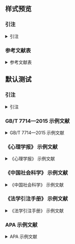 <!-- 此文件由脚本自动生成，请勿手动修改！ -->
<!-- markdownlint-disable -->
<!-- prettier-ignore -->

<!-- PLACEHOLDER FOR WEBSITE -->

## 样式预览

### 引注

<details>
<summary>引注</summary>

（Fourney, c1971; Myburg et al, 2014; Fan and Sommers, 2013; 库恩, 2012; 中国互联网络信息中心, 2012; 贾东琴,  和 柯平, 2011; 武丽丽 等, 2008; Bawden, 2008）

</details>

### 参考文献表

<details>
<summary>参考文献表</summary>

<div class="csl-bib-body maxoffset-3 second-field-align-flush hangingindent-false">
  <div class="csl-entry">
    <div class="csl-left-margin">1. Fan X, Sommers CH. Food irradiation research and technology. 2 edition. Ames, Iowa: Blackwell Publishing, 2013: 25–26</div></div>
  <div class="csl-entry">
    <div class="csl-left-margin">2. Fourney ME. Advances in holographic photoelasticity//New York: ASME, c1971: 17–38</div></div>
  <div class="csl-entry">
    <div class="csl-left-margin">3. Myburg AA, Grattapaglia D, Tuskan GA, et al. The genome of eucalyptus grandis. <b>Nature</b>. 2014, 510: 356–362.</div> </div>
  <div class="csl-entry">
    <div class="csl-left-margin">4. Bawden D. Origins and concepts of digital literacy(2008-05-04)</div></div>
  <div class="csl-entry">
    <div class="csl-left-margin">5. 库恩. 科学革命的结构: 第 4 版. 金吾伦, 胡新和, 译. 2 版. 北京: 北京大学出版社, 2012</div></div>
  <div class="csl-entry">
    <div class="csl-left-margin">6. 贾东琴, 柯平. 面向数字素养的高校图书馆数字服务体系研究. 中国图书馆学会, 编//<b>中国图书馆学会年会论文集</b>. 北京: 国家图书馆出版社, 2011: 45–52</div></div>
  <div class="csl-entry">
    <div class="csl-left-margin">7. 武丽丽, 华一新, 张亚军,  等. “北斗一号”监控管理网设计与实现. <b>测绘科学</b>. 2008, 33(5): 8–9</div></div>
  <div class="csl-entry">
    <div class="csl-left-margin">8. 中国互联网络信息中心. 第 29 次中国互联网络发展现状统计报告. </div></div>
</div>

</details>

## 默认测试

### 引注

<details>
<summary>引注</summary>

（Sunstein, 1996）<br>
（Morri, 2010, p.260）<br>
（罗杰斯, 2011, pp.326–329）<br>
（罗杰斯, 2011; Sunstein, 1996）<br>
（Morri, 2010; 陈登原, 2000; Sunstein, 1996）<br>
（罗杰斯, 2011; Morri, 2010; Sunstein, 1996）<br>


</details>

### GB/T 7714—2015 示例文献

<details>
<summary>GB/T 7714—2015 示例文献</summary>

<div class="csl-bib-body maxoffset-5 second-field-align-flush hangingindent-false">
  <div class="csl-entry">
    <div class="csl-left-margin">1. Peebles PZ Jr. Probability, random variables, and random signal principles. 4 edition. New York: McGraw-Hill, 2001</div></div>
  <div class="csl-entry">
    <div class="csl-left-margin">2. Anonymous. Geoecology and computers: Proceedings of the Third International Conference on Advances of Computer Methods in Geotechnical and Geoenvironmental Engineering. Yufin SA, ed.. Rotterdam: A. A. Balkema, 2000</div></div>
  <div class="csl-entry">
    <div class="csl-left-margin">3. Baldock P. Developing early childhood services: Past, present and future. Rotterdam: Open University Press, 2011: 105</div></div>
  <div class="csl-entry">
    <div class="csl-left-margin">4. Fan X, Sommers CH. Food irradiation research and technology. 2 edition. Ames, Iowa: Blackwell Publishing, 2013: 25–26</div></div>
  <div class="csl-entry">
    <div class="csl-left-margin">5. Weinstein L, Swertz MN. Pathogenic properties of invading microorganism. Sodeman WA Jr, Sodeman WA, eds.//Philadelphia: Saunders, 1974: 745–772</div></div>
  <div class="csl-entry">
    <div class="csl-left-margin">6. Roberson JA, Burneson EG. Drinking water standards, regulations and goals. American Water Works Association, ed.//6 edition. New York: McGraw-Hill, 2011: 1.1-1.36</div></div>
  <div class="csl-entry">
    <div class="csl-left-margin">7. American Association for the Advancement of Science. Science. Washington, D.C.: American Association for the Advancement of Science, 1883(1883)</div></div>
  <div class="csl-entry">
    <div class="csl-left-margin">8. Kanamori H. Shaking without quaking. <b>Science</b>. 1998, 279(5359): 2063.</div> </div>
  <div class="csl-entry">
    <div class="csl-left-margin">9. Caplan P. Cataloging internet resources. <b>The Public-Access Computer Systems Review</b>. 1993, 4(2): 61–66.</div> </div>
  <div class="csl-entry">
    <div class="csl-left-margin">10. Frese KS, Katus HA, Meder B. Next-generation sequencing: from understanding biology to personalized medicine. <b>Biology</b>. 2013, 2(1): 378–398.</div> </div>
  <div class="csl-entry">
    <div class="csl-left-margin">11. Myburg AA, Grattapaglia D, Tuskan GA, et al. The genome of eucalyptus grandis. <b>Nature</b>. 2014, 510: 356–362.</div> </div>
  <div class="csl-entry">
    <div class="csl-left-margin">12. Tachibana R, Shimizu S, Kobayshi S, et al. Electronic watermarking method and system. 2005-07-05</div></div>
  <div class="csl-entry">
    <div class="csl-left-margin">13. Bawden D. Origins and concepts of digital literacy(2008-05-04)</div></div>
  <div class="csl-entry">
    <div class="csl-left-margin">14. Online Computer Library Center, Inc. About OCLC: History of cooperation([no date])</div></div>
  <div class="csl-entry">
    <div class="csl-left-margin">15. Hopkinson A. UNIMARC and metadata: Dublin core(2009-04-22)</div></div>
  <div class="csl-entry">
    <div class="csl-left-margin">16. Anonymous. Coffee drinking and cancer of the pancreas. <b>British Medical Journal</b>. 1981, 283(6292): 628.</div> </div>
  <div class="csl-entry">
    <div class="csl-left-margin">17. Deverell W, Igler D. A companion to California history. (Doctoral dissertationdissertation). New York: John Wiley &#38; Sons，2013</div></div>
  <div class="csl-entry">
    <div class="csl-left-margin">18. Baker SK, Jackson ME. The future of resource sharing. New York: The Haworth Press, 1995</div></div>
  <div class="csl-entry">
    <div class="csl-left-margin">19. Chernik BE. Introduction to library services for library technicians. Littleton, Colo.: Libraries Unlimited, Inc., 1982</div></div>
  <div class="csl-entry">
    <div class="csl-left-margin">20. Dowler L. The research university’s dilemma: Resource sharing and research in a transinstitutional environment. <b>Journal of Library Administration</b>. 1995, 21(1/2): 5–26.</div> </div>
  <div class="csl-entry">
    <div class="csl-left-margin">21. Sunstein CR. Social norms and social roles. <b>Columbia Law Review</b>. 1996, 96: 903.</div> </div>
  <div class="csl-entry">
    <div class="csl-left-margin">22. Morri I. Why the west rules for now: the patterns of history, and what they reveal about the future. New York: Farrar, Straus and Giroux, 2010</div></div>
  <div class="csl-entry">
    <div class="csl-left-margin">23. Crane D. Invisible college. Chicago: Univ. of Chicago Press, 1972</div></div>
  <div class="csl-entry">
    <div class="csl-left-margin">24. Stieg MF. The information needs of historians. <b>College &#38; Research Libraries</b>. 1981, 42(6): 549–560.</div> </div>
  <div class="csl-entry">
    <div class="csl-left-margin">25. Kennedy WJ, Garrison RE. Morphology and genesis of nodular chalks and hardgrounds in the Upper Cretaceous of southern England. <b>Sedimentology</b>. 1975a, 22: 311.</div> </div>
  <div class="csl-entry">
    <div class="csl-left-margin">26. Kennedy WJ, Garrison RE. Morphology and genesis of nodular phosphates in the Cenomanian Glauconitic Marl of south-east England. <b>Lethaia</b>. 1975b, 8(4): 339–360.</div> </div>
  <div class="csl-entry">
    <div class="csl-left-margin">27. Crawford W, Gorman M. Future libraries: Dreams, madness, &#38; reality. Chicago: American Library Association, 1995</div></div>
  <div class="csl-entry">
    <div class="csl-left-margin">28. International Federation of Library Association and Institutions. Names of persons: National usages for entry in catalogues. 3 edition. London: IFLA International Office for UBC, 1977</div></div>
  <div class="csl-entry">
    <div class="csl-left-margin">29. O’Brien JA. Introduction to information systems. 7 edition. Burr Ridge, III: Irwin, 1994</div></div>
  <div class="csl-entry">
    <div class="csl-left-margin">30. Kinchy A. Seeds, sciences, and struggle: the global politics of transgenic crops. Cambridge, Mass.: MIT Press, 2012: 50</div></div>
  <div class="csl-entry">
    <div class="csl-left-margin">31. Praetzellis A. Death by theory: a tale of mystery and archaeological theory. Rev. ed. edition. Rowman &#38; Littlefield Publishing Group, Inc., 2011: 13</div></div>
  <div class="csl-entry">
    <div class="csl-left-margin">32. Anonymous. Proceedings of the Second International Conference on Soft Computing for Problem Solving. Babu BV, Nagar AK, Deep K, et al., eds.. New Delhi: Springer, 2014</div></div>
  <div class="csl-entry">
    <div class="csl-left-margin">33. Calkin D, Ager A, Thompson M. A comparative risk assessment framework for wildland fire management: the 2010 cohesive strategy science report. </div></div>
  <div class="csl-entry">
    <div class="csl-left-margin">34. U.S. Department of Transportation Federal Highway Administration. Guidelines for handling excavated acid-producing material. Springfield: U.S. Department of Commerce National Information Service, 1990</div></div>
  <div class="csl-entry">
    <div class="csl-left-margin">35. World Health Organization. Factors regulating the immune response: Report of WHO Scientific Group. Geneva: WHO, 1970</div></div>
  <div class="csl-entry">
    <div class="csl-left-margin">36. Cairns BR. Infrared spectroscopic studies on solid oxygen. Berkeley: Univ. of California，1965</div></div>
  <div class="csl-entry">
    <div class="csl-left-margin">37. Koseki A, Momose H, Kawahito M, et al. Compiler. 2002-05-25</div></div>
  <div class="csl-entry">
    <div class="csl-left-margin">38. Anonymous. Information and documentation—The Dublin core metadata element set([no date])</div></div>
  <div class="csl-entry">
    <div class="csl-left-margin">39. Buseck PR, Nord GL Jr, Veblen DR. Subsolidus phenomena in pyroxenes//Washington, D.C.: Mineralogical Society of America, c1980: 117–211</div></div>
  <div class="csl-entry">
    <div class="csl-left-margin">40. Fourney ME. Advances in holographic photoelasticity//New York: ASME, c1971: 17–38</div></div>
  <div class="csl-entry">
    <div class="csl-left-margin">41. Des Marais DJ, Strauss H, Summons RE, et al. Carbon isotope evidence for the stepwise oxidation of the Proterozoic environment. <b>Nature</b>. 1992, 359(6396): 605–609.</div> </div>
  <div class="csl-entry">
    <div class="csl-left-margin">42. Saito M, Miyazaki K. Jadeite-bearing metagabbro in serpentinite mélange of the “Kurosegawa Belt” in Izumi Town, Yatsushiro City, Kumamoto Prefecture, central Kyushu. <b>Bulletin of the geological survey of Japan</b>. 2006, 57(5/6): 169–176.</div> </div>
  <div class="csl-entry">
    <div class="csl-left-margin">43. Walls SC, Barichivich WJ, Brown ME. Drought, deluge and declines: the impact of precipitation extremes on amphibians in a changing climate. <b>Biology</b>. 2013, 2(1): 399–418.</div> </div>
  <div class="csl-entry">
    <div class="csl-left-margin">44. Franz AK, Danielewicz MA, Wong DM, et al. Phenotypic screening with oleaginous microalgae reveals modulators of lipid productivity. <b>ACS Chemical Biology</b>. 2013, 8: 1053–1062.</div> </div>
  <div class="csl-entry">
    <div class="csl-left-margin">45. Park J-R, Tosaka Y. Metadata quality control in digital repositories and collections: Criteria, semantics, and mechanisms. <b>Cataloging &#38; Classification Quarterly</b>. 2010, 48(8): 696–715.</div> </div>
  <div class="csl-entry">
    <div class="csl-left-margin">46. Commonwealth Libraries Bureau of Library Development. Pennsylvania Department of Education Office. Pennsylvania library laws([no date])</div></div>
  <div class="csl-entry">
    <div class="csl-left-margin">47. Anonymous. Dublin core metadata element set: version 1.1(2012-06-14)</div></div>
  <div class="csl-entry">
    <div class="csl-left-margin">48. 陈登原. 国史旧闻. 北京: 中华书局, 2000a: 29</div></div>
  <div class="csl-entry">
    <div class="csl-left-margin">49. 哈里森·沃尔德伦. 经济数学与金融数学. 谢远涛, 译. 北京: 中国人民大学出版社, 2012: 235–236</div></div>
  <div class="csl-entry">
    <div class="csl-left-margin">50. 北京市政协民族和宗教委员会, 北京联合大学民族与宗教研究所. 历代王朝与民族宗教. 北京: 民族出版社, 2012: 112</div></div>
  <div class="csl-entry">
    <div class="csl-left-margin">51. 全国信息与文献标准化技术委员会. 信息与文献 都柏林核心元数据元素集. 北京: 中国标准出版社, 2010a: 2–3(2010)</div></div>
  <div class="csl-entry">
    <div class="csl-left-margin">52. 徐光宪, 王祥云. 物质结构. 北京: 科学出版社, 2010</div></div>
  <div class="csl-entry">
    <div class="csl-left-margin">53. 顾炎武. 昌平山水记: 京东考古录. 北京: 北京古籍出版社, 1992</div></div>
  <div class="csl-entry">
    <div class="csl-left-margin">54. 王夫之. 宋论. 刻本 版. 金陵: 湘乡曾国荃, 1865</div></div>
  <div class="csl-entry">
    <div class="csl-left-margin">55. 佚名. 综合湿地管理国际研讨会论文集. 牛志明, 斯温兰德, 雷光春, 编. 北京: 海洋出版社, 2012a</div></div>
  <div class="csl-entry">
    <div class="csl-left-margin">56. 中国第一历史档案馆, 辽宁省档案馆. 中国明朝档案总汇. 桂林: 广西师范大学出版社, 2001(2001)</div></div>
  <div class="csl-entry">
    <div class="csl-left-margin">57. 杨保军. 新闻道德论. [博士学位论文学位论文]. 北京: 中国人民大学出版社，2012</div></div>
  <div class="csl-entry">
    <div class="csl-left-margin">58. 赵学功. 当代美国外交. 北京: 社会科学文献出版社, 2001</div></div>
  <div class="csl-entry">
    <div class="csl-left-margin">59. 同济大学土木工程防灾国家重点实验室. 汶川地震灾害研究. 上海: 同济大学出版社, 2011: 5–6</div></div>
  <div class="csl-entry">
    <div class="csl-left-margin">60. 中国造纸学会. 中国造纸年鉴: 2003. 北京: 中国轻工业出版社, 2003</div></div>
  <div class="csl-entry">
    <div class="csl-left-margin">61. 佚名. 周易外传: 卷 5. 王夫之, 编//<b>船山全书</b>. 长沙: 岳麓书社, 2011a: 1109</div></div>
  <div class="csl-entry">
    <div class="csl-left-margin">62. 程根伟. 1998 年长江洪水的成因与减灾对策. 许厚泽, 赵其国, 编//<b>长江流域洪涝灾害与科技对策</b>. 北京: 科学出版社, 1999: 32–36</div></div>
  <div class="csl-entry">
    <div class="csl-left-margin">63. 陈晋镳, 张惠民, 朱士兴,  等. 蓟县震旦亚界研究. 中国地质科学院天津地质矿产研究所, 编//<b>中国震旦亚界</b>. 天津: 天津科学技术出版社, 1980: 56–114</div></div>
  <div class="csl-entry">
    <div class="csl-left-margin">64. 马克思. 政治经济学批判. 马克思, 恩格斯, 编//<b>马克思恩格斯全集</b>. 北京: 人民出版社, 2013: 302</div></div>
  <div class="csl-entry">
    <div class="csl-left-margin">65. 贾东琴, 柯平. 面向数字素养的高校图书馆数字服务体系研究. 中国图书馆学会, 编//<b>中国图书馆学会年会论文集</b>. 北京: 国家图书馆出版社, 2011: 45–52</div></div>
  <div class="csl-entry">
    <div class="csl-left-margin">66. 中华医学会湖北分会. 临床内科杂志. 武汉: 中华医学会湖北分会, 1984(1984)</div></div>
  <div class="csl-entry">
    <div class="csl-left-margin">67. 中国图书馆学会. 图书馆学通讯. 北京: 北京图书馆, 1957(1957)</div></div>
  <div class="csl-entry">
    <div class="csl-left-margin">68. 袁训来, 陈哲, 肖书海,  等. 蓝田生物群: 一个认识多细胞生物起源和早期演化的新窗口. <b>科学通报</b>. 2012, 57(34): 3219</div></div>
  <div class="csl-entry">
    <div class="csl-left-margin">69. 余建斌. 我们的科技一直在追赶: 访中国工程院院长周济. <b>人民日报</b>. 2013: 2</div></div>
  <div class="csl-entry">
    <div class="csl-left-margin">70. 李炳穆. 韩国图书馆法. <b>图书情报工作</b>. 2008a, 52(6): 6–12</div></div>
  <div class="csl-entry">
    <div class="csl-left-margin">71. 李幼平, 王莉. 循证医学研究方法: 附视频. <b>中华移植杂志(电子版)</b>. 2010, 4(3): 225–228</div></div>
  <div class="csl-entry">
    <div class="csl-left-margin">72. 武丽丽, 华一新, 张亚军,  等. “北斗一号”监控管理网设计与实现. <b>测绘科学</b>. 2008, 33(5): 8–9</div></div>
  <div class="csl-entry">
    <div class="csl-left-margin">73. 邓一刚. 全智能节电器. 2006-12-13</div></div>
  <div class="csl-entry">
    <div class="csl-left-margin">74. 西安电子科技大学. 光折变自适应光外差探测方法. 2002-03-06</div></div>
  <div class="csl-entry">
    <div class="csl-left-margin">75. 中国互联网络信息中心. 第 29 次中国互联网络发展现状统计报告. </div></div>
  <div class="csl-entry">
    <div class="csl-left-margin">76. 北京市人民政府办公厅. 关于转发北京市企业投资项目核准暂行实施办法的通知. </div></div>
  <div class="csl-entry">
    <div class="csl-left-margin">77. 刘乃安. 生物质材料热解失重动力学及其分析方法研究. 合肥: 中国科学技术大学，2000</div></div>
  <div class="csl-entry">
    <div class="csl-left-margin">78. 尼葛洛庞帝. 数字化生存. 胡泳, 范海燕, 译. 海口: 海南出版社, 1996</div></div>
  <div class="csl-entry">
    <div class="csl-left-margin">79. 汪冰. 电子图书馆理论与实践研究. 北京: 北京图书馆出版社, 1997: 16</div></div>
  <div class="csl-entry">
    <div class="csl-left-margin">80. 杨宗英. 电子图书馆的现实模型. <b>中国图书馆学报</b>. 1996(2): 24–29</div></div>
  <div class="csl-entry">
    <div class="csl-left-margin">81. 罗杰斯. 西方文明史: 问题与源头. 潘惠霞, 魏婧, 杨艳,  等, 译. 大连: 东北财经大学出版社, 2011: 15–16</div></div>
  <div class="csl-entry">
    <div class="csl-left-margin">82. 陈登原. 国史旧闻. 北京: 中华书局, 2000b: 29</div></div>
  <div class="csl-entry">
    <div class="csl-left-margin">83. 王临惠, 支建刚, 王忠一. 天津方言的源流关系刍议. <b>山西师范大学学报(社会科学版)</b>. 2010, 37(4): 147</div></div>
  <div class="csl-entry">
    <div class="csl-left-margin">84. 王临惠. 从几组声母的演变看天津方言形成的自然条件和历史条件. 曹志耘, 编//<b>汉语方言的地理语言学研究</b>. 北京: 商务印书馆, 2010: 138</div></div>
  <div class="csl-entry">
    <div class="csl-left-margin">85. 张忠智. 科技书刊的总编(主编)的角色要求. 中国科学技术期刊编辑学会, 编//<b>中国科学技术期刊编辑学会建会十周年学术研讨会论文汇编</b>. 北京: 中国科学技术期刊编辑学会学术委员会, 1997: 33–34</div></div>
  <div class="csl-entry">
    <div class="csl-left-margin">86. 中国社会科学院语言研究所词典编辑室. 现代汉语词典. 修订本 版. 北京: 商务印书馆, 1996</div></div>
  <div class="csl-entry">
    <div class="csl-left-margin">87. 刘彻东. 中国的青年刊物: 个性特色为本仁. <b>中国出版</b>. 1998(5): 38–39</div></div>
  <div class="csl-entry">
    <div class="csl-left-margin">88. 裴丽生. 在中国科协学术期刊编辑工作经验交流会上的讲话. 中国科学技术协会, 编//<b>中国科协学术期刊编辑工作经验交流会资料选</b>. 北京: 中国科学技术协会学会工作部, 1981: 2–10</div></div>
  <div class="csl-entry">
    <div class="csl-left-margin">89. 张伯伟. 全唐五代诗格汇考. 南京: 江苏古籍出版社, 2002: 288</div></div>
  <div class="csl-entry">
    <div class="csl-left-margin">90. 皮锡瑞. 师伏堂日记. 北京: 北京图书馆出版社, 2009: 155</div></div>
  <div class="csl-entry">
    <div class="csl-left-margin">91. 胡承正, 周详, 缪灵. 理论物理概论. 武汉: 武汉大学出版社, 2010: 112</div></div>
  <div class="csl-entry">
    <div class="csl-left-margin">92. 美国妇产科医师学会. 新生儿脑病和脑性瘫痪发病机制与病理生理. 段涛, 杨慧霞, 译. 北京: 人民卫生出版社, 2010: 38–39</div></div>
  <div class="csl-entry">
    <div class="csl-left-margin">93. 佚名. 康熙字典: 巳集上: 水部. 同文书局影印本 版. 北京: 中华书局, 1962: 50</div></div>
  <div class="csl-entry">
    <div class="csl-left-margin">94. 汪昂. 增订本草备要. 刻本 版. 京都: 老二酉堂, 1881</div></div>
  <div class="csl-entry">
    <div class="csl-left-margin">95. 蒋有绪, 郭泉水, 马娟,  等. 中国森林群落分类及其群落特征. 北京: 科学出版社, 1998</div></div>
  <div class="csl-entry">
    <div class="csl-left-margin">96. 中国企业投资协会, 台湾并购与私募股权协会, 汇盈国际投资集团. 投资台湾: 大陆企业赴台投资指南. 北京: 九州出版社, 2013</div></div>
  <div class="csl-entry">
    <div class="csl-left-margin">97. 罗斯基. 战前中国经济的增长. 唐巧天, 毛立坤, 姜修宪, 译. 杭州: 浙江大学出版社, 2009</div></div>
  <div class="csl-entry">
    <div class="csl-left-margin">98. 库恩. 科学革命的结构: 第 4 版. 金吾伦, 胡新和, 译. 2 版. 北京: 北京大学出版社, 2012</div></div>
  <div class="csl-entry">
    <div class="csl-left-margin">99. 侯文顺. 高分子物理: 高分子材料分析、选择与改性. 北京: 化学工业出版社, 2010: 119</div></div>
  <div class="csl-entry">
    <div class="csl-left-margin">100. 佚名. 职工教育研究论文集. 中国职工教育研究会, 编. 北京: 人民教育出版社, 1985</div></div>
  <div class="csl-entry">
    <div class="csl-left-margin">101. 佚名. 台湾光复六十五周年暨抗战史实学术研讨会论文集. 中国社会科学院台湾史研究中心, 编. 北京: 九州出版社, 2012b</div></div>
  <div class="csl-entry">
    <div class="csl-left-margin">102. 佚名. 综合湿地管理: 综合湿地管理国际研讨会论文集. 雷光春, 编. 北京: 海洋出版社, 2012c</div></div>
  <div class="csl-entry">
    <div class="csl-left-margin">103. 佚名. 中国财税文化价值研究: “中国财税文化国际学术研讨会”论文集. 陈志勇, 编. 北京: 经济科学出版社, 2011b</div></div>
  <div class="csl-entry">
    <div class="csl-left-margin">104. 中华人民共和国国务院新闻办公室. 国防白皮书: 中国武装力量的多样化运用. </div></div>
  <div class="csl-entry">
    <div class="csl-left-margin">105. 汤万金, 杨跃翔, 刘文,  等. 人体安全重要技术标准研制最终报告. </div></div>
  <div class="csl-entry">
    <div class="csl-left-margin">106. 马欢. 人类活动影响下海河流域典型区水循环变化分析. 北京: 清华大学，2011</div></div>
  <div class="csl-entry">
    <div class="csl-left-margin">107. 吴云芳. 面向中文信息处理的现代汉语并列结构研究. 北京: 北京大学，2003</div></div>
  <div class="csl-entry">
    <div class="csl-left-margin">108. 张凯军. 轨道火车及高速轨道火车紧急安全制动辅助装置. 2012-04-05</div></div>
  <div class="csl-entry">
    <div class="csl-left-margin">109. 河北绿洲生态环境科技有限公司. 一种荒漠化地区生态植被综合培育种植方法. 2001-10-24</div></div>
  <div class="csl-entry">
    <div class="csl-left-margin">110. 全国信息与文献标准化技术委员会. 文献著录: 第 4 部分 非书资料. 北京: 中国标准出版社, 2010b: 3(2010)</div></div>
  <div class="csl-entry">
    <div class="csl-left-margin">111. 全国广播电视标准化技术委员会. 广播电视音像资料编目规范: 第 2 部分 广播资料. 北京: 国家广播电影电视总局广播电视规划院, 2007: 1(2007)</div></div>
  <div class="csl-entry">
    <div class="csl-left-margin">112. 国家环境保护局科技标准司. 土壤环境质量标准. 北京: 中国标准出版社, 1996: 2–3(1996)</div></div>
  <div class="csl-entry">
    <div class="csl-left-margin">113. 佚名. 卷 39 乞致仕第一//<b>苏魏公文集</b>. 北京: 中华书局, 1988: 590</div></div>
  <div class="csl-entry">
    <div class="csl-left-margin">114. 白书农. 植物开花研究. 李承森, 编//<b>植物科学进展</b>. 北京: 高等教育出版社, 1998: 146–163</div></div>
  <div class="csl-entry">
    <div class="csl-left-margin">115. 汪学军. 中国农业转基因生物研究进展与安全管理. 国家环境保护总局生物安全管理办公室, 编//<b>中国国家生物安全框架实施国际合作项目研讨会论文集</b>. 北京: 中国环境科学出版社, 2002: 22–25</div></div>
  <div class="csl-entry">
    <div class="csl-left-margin">116. 国家标准局信息分类编码研究所. 世界各国和地区名称代码. 北京: 中国标准出版社, 1988: 59–92(1988)</div></div>
  <div class="csl-entry">
    <div class="csl-left-margin">117. 佚名. 宋史卷三: 本纪第三//<b>宋史</b>. 北京: 中华书局, 1977: 49</div></div>
  <div class="csl-entry">
    <div class="csl-left-margin">118. 楼梦鳞, 杨燕. 汶川地震基岩地震动特征分析. 同济大学土木工程防灾国家重点实验室, 编//<b>汶川地震震害研究</b>. 上海: 同济大学出版社, 2011: 011–012</div></div>
  <div class="csl-entry">
    <div class="csl-left-margin">119. 杨洪升. 四库馆私家抄校书考略. <b>文献</b>. 2013(1): 56–75</div></div>
  <div class="csl-entry">
    <div class="csl-left-margin">120. 李炳穆. 韩国图书馆法. <b>图书情报工作</b>. 2008b, 52(6): 6–21</div></div>
  <div class="csl-entry">
    <div class="csl-left-margin">121. 于潇, 刘义, 柴跃廷,  等. 互联网药品可信交易环境中主体资质审核备案模式. <b>清华大学学报(自然科学版)</b>. 2012, 52(11): 1518–1523</div></div>
  <div class="csl-entry">
    <div class="csl-left-margin">122. 陈建军. 从数字地球到智慧地球. <b>国土资源导刊</b>. 2010, 7(10): 93</div></div>
  <div class="csl-entry">
    <div class="csl-left-margin">123. 丁文详. 数字革命与竞争国际化. <b>中国青年报</b>. 2000: 15</div></div>
  <div class="csl-entry">
    <div class="csl-left-margin">124. 张田勤. 罪犯 DNA 库与生命伦理学计划. <b>大众科技报</b>. 2000: 7</div></div>
  <div class="csl-entry">
    <div class="csl-left-margin">125. 傅刚, 赵承, 李佳路. 大风沙过后的思考. <b>北京青年报</b>. 2000</div></div>
  <div class="csl-entry">
    <div class="csl-left-margin">126. 刘裕国, 杨柳, 张洋,  等. 雾霾来袭, 如何突围? <b>人民日报</b>. 2013</div></div>
  <div class="csl-entry">
    <div class="csl-left-margin">127. 萧钰. 出版业信息化迈入快车道(2001-12-19)</div></div>
  <div class="csl-entry">
    <div class="csl-left-margin">128. 李强. 化解医患矛盾需釜底抽薪(2012-05-03)</div></div>
</div>

</details>

### 《心理学报》 示例文献

<details>
<summary>《心理学报》 示例文献</summary>

<div class="csl-bib-body maxoffset-4 second-field-align-flush hangingindent-false">
  <div class="csl-entry">
    <div class="csl-left-margin">1. Mou W, McNamara TP. Intrinsic frames of reference in spatial memory. <b>Journal of Experimental Psychology: Learning, Memory, and Cognition</b>. 2002, 28: 162–170. US: American Psychological Association, 2002: 162–170</div></div>
  <div class="csl-entry">
    <div class="csl-left-margin">2. Mou W, Zhang K, McNamara TP. Frames of reference in spatial memories acquired from language. <b>Journal of Experimental Psychology: Learning, Memory, and Cognition</b>. 2004, 30: 171–180. US: American Psychological Association, 2004: 171–180</div></div>
  <div class="csl-entry">
    <div class="csl-left-margin">3. Wolchik SA, West SG, Sandler IN, et al. An experimental evaluation of theory-based mother and mother-child programs for children of divorce. <b>Journal of Consulting and Clinical Psychology</b>. 2000, 68(5): 843–856.</div> </div>
  <div class="csl-entry">
    <div class="csl-left-margin">4. Huestegge SM, Raettig T, Huestegge L. Are face-incongruent voices harder to process? Effects of face–voice gender incongruency on basic cognitive information processing. <b>Experimental Psychology</b>. 2019.</div> </div>
  <div class="csl-entry">
    <div class="csl-left-margin">5. Burin D, Kilteni K, Rabuffetti M, et al. Body ownership increases the interference between observed and executed movements. <b>PLOS ONE</b>. 2019, 14(1).</div> </div>
  <div class="csl-entry">
    <div class="csl-left-margin">6. Anonymous. Children of color: Psychological interventions with minority youth. Gibbs JT, Huang LN, eds.. Hoboken, NJ, US: Jossey-Bass, 1989</div></div>
  <div class="csl-entry">
    <div class="csl-left-margin">7. Laplace P-S. A philosophical essay on probabilities. Truscott FW, Emory FL, trans.. Dover, 1951</div></div>
  <div class="csl-entry">
    <div class="csl-left-margin">8. Klatzky R. Allocentric and egocentric spatial representations: Definitions, distinctions, and interconnections. Freksa C, Habel C, Wender KF, eds.//Springer-Verlag, 1998: 1–17</div></div>
  <div class="csl-entry">
    <div class="csl-left-margin">9. Wang DF, Cui H. Theoretical analysis of the seven factor model of Chinese personality. Wang DF, Hou YB, eds.//Beijing: Peking University Press, 2004: 46–84</div></div>
  <div class="csl-entry">
    <div class="csl-left-margin">10. Auerbach JS. The origins of narcissism and narcissistic personality disorder: A theoretical and empirical reformulation. Bornstein MF, ed.//4 edition. Washington, DC, US: Wiley, 1993: 43–110</div></div>
  <div class="csl-entry">
    <div class="csl-left-margin">11. Lichstein KL, Johnson RS. Relaxation therapy for polypharmacy use in elderly insomniacs and noninsomniacs//</div></div>
  <div class="csl-entry">
    <div class="csl-left-margin">12. Lanktree CB, Briere JN. Early data on the Trauma Symptom Checklist for Children (TSC-C). </div></div>
  <div class="csl-entry">
    <div class="csl-left-margin">13. Ruby J, Fulton C. Beyond redlining: Editing software that works. </div></div>
  <div class="csl-entry">
    <div class="csl-left-margin">14. Australian Bureau of Statistics. Estimated resident population by age and sex in statistical local areas, New South Wales, June 1990. Canberra, Australian Capital Territory: Author, 1991</div></div>
  <div class="csl-entry">
    <div class="csl-left-margin">15. Mitchell TR, Larson JR. People in organizations: An introduction to organizational behavior. 3 edition. New York: McGraw-Hill, 1987</div></div>
  <div class="csl-entry">
    <div class="csl-left-margin">16. Bergmann PG. Relativity. New York: Encyclopedia Britannica, 1993: 501–508(1993)</div></div>
  <div class="csl-entry">
    <div class="csl-left-margin">17. Anonymous. The new Grove dictionary of music and musicians. Sadie S, ed.. 6 edition. London : New York: Macmillan, 1980</div></div>
  <div class="csl-entry">
    <div class="csl-left-margin">18. Yu L. Phonological representation and processing in Chinese spoken language production. (Unpublished doctorial dissertationdissertation). Beijing Normal University，2000</div></div>
  <div class="csl-entry">
    <div class="csl-left-margin">19. 张三. 中国心理学的过去与未来. <b>心理学报</b>. 2008a, 40: 210–215</div></div>
  <div class="csl-entry">
    <div class="csl-left-margin">20. 张三, 李四. 中国心理学的过去与未来. <b>心理学报</b>. 2008a, 40: 210–215</div></div>
  <div class="csl-entry">
    <div class="csl-left-margin">21. 赵一, 钱二, 孙三,  等. 中国心理学的过去与未来. <b>心理学报</b>. 2008, 40: 210–215</div></div>
  <div class="csl-entry">
    <div class="csl-left-margin">22. 赵一一, 钱二, 孙三,  等. 中国心理学的过去与未来. <b>心理学报</b>. 2008, 40: 210–215</div></div>
  <div class="csl-entry">
    <div class="csl-left-margin">23. 张三, 李四. 中国心理学的过去与未来. <b>心理学报</b>. [日期不详]</div></div>
  <div class="csl-entry">
    <div class="csl-left-margin">24. 张三. 中国心理学的过去与未来. <b>心理学报</b>. 2008b, 40(增刊): 210–215</div></div>
  <div class="csl-entry">
    <div class="csl-left-margin">25. 张三. 心理学史. 北京: 未名出版社, 2008c</div></div>
  <div class="csl-entry">
    <div class="csl-left-margin">26. 佚名. 心理学史. 张三, 编. 北京: 未名出版社, 2008</div></div>
  <div class="csl-entry">
    <div class="csl-left-margin">27. 拉普拉斯, Pierre-Simon. 概率哲学. 张三, 李四, 译. 北京: 未名出版社, 1951</div></div>
  <div class="csl-entry">
    <div class="csl-left-margin">28. 王登峰, 崔红. 中国人“大七”人格结构的理论分析. 王登峰, 侯玉波, 编//<b>人格与社会心理学论丛</b>. 北京: 北京大学出版社, 2004: 46–84</div></div>
  <div class="csl-entry">
    <div class="csl-left-margin">29. 佚名. 现代汉语规范辞典. 李行健, 编. 北京: 外语教学与研究出版社, 2004: 255</div></div>
  <div class="csl-entry">
    <div class="csl-left-margin">30. 佚名. 现代汉语频率词典. 北京: 北京语言学院出版社, 1986</div></div>
  <div class="csl-entry">
    <div class="csl-left-margin">31. 余林. 汉语语言产生中的语音表征与加工. [博士学位论文学位论文]. 北京师范大学，2000</div></div>
  <div class="csl-entry">
    <div class="csl-left-margin">32. 邱颖文. 遗传与语言学习. [博士学位论文学位论文]. 上海: 华东师范大学，2009</div></div>
  <div class="csl-entry">
    <div class="csl-left-margin">33. 张三, 李四. 中国心理学与奥林匹克. <b>新华日报</b>. 2008b: 2, 5–7</div></div>
</div>

</details>

### 《中国社会科学》 示例文献

<details>
<summary>《中国社会科学》 示例文献</summary>

<div class="csl-bib-body maxoffset-4 second-field-align-flush hangingindent-false">
  <div class="csl-entry">
    <div class="csl-left-margin">1. Brooks P. Troubling confessions: Speaking guilt in law and literature. Chicago: University of Chicago Press, 2000</div></div>
  <div class="csl-entry">
    <div class="csl-left-margin">2. Polo M. The travels of Marco Polo. Marsden W, tran.. Hertfordshire: Cumberland House, 1997</div></div>
  <div class="csl-entry">
    <div class="csl-left-margin">3. Chamberlain HB. On the search for civil society in China. <b>Modern China</b>. 1993, 19(2): 199–215.</div> </div>
  <div class="csl-entry">
    <div class="csl-left-margin">4. Schfield RS. The impact of scarcity and plenty on population change in England. Rotberg RI, Rabb TK, eds.//Cambridge, Mass.: Cambridge University Press, 1983: 55–88</div></div>
  <div class="csl-entry">
    <div class="csl-left-margin">5. Anonymous. Nixon to Kissinger(1969-02-01)</div></div>
  <div class="csl-entry">
    <div class="csl-left-margin">6. 赵景深. 文坛忆旧. 上海: 北新书局, 1948</div></div>
  <div class="csl-entry">
    <div class="csl-left-margin">7. 佚名. 荣庆日记. 西安: 西北大学出版社, 1986</div></div>
  <div class="csl-entry">
    <div class="csl-left-margin">8. 蒋大兴. 公司法的展开与评判——方法·判例·制度. 北京: 法律出版社, 2001</div></div>
  <div class="csl-entry">
    <div class="csl-left-margin">9. 佚名. 中国哲学发展史（先秦卷）. 任继愈, 编. 北京: 人民出版社, 1983a</div></div>
  <div class="csl-entry">
    <div class="csl-left-margin">10. 实藤惠秀. 中国人留学日本史. 谭汝谦, 林启彦, 译. 香港: 香港中文大学出版社, 1982</div></div>
  <div class="csl-entry">
    <div class="csl-left-margin">11. 佚名. 周恩来传. 金冲及, 编. 北京: 人民出版社、中央文献出版社, 1989</div></div>
  <div class="csl-entry">
    <div class="csl-left-margin">12. 佚名. 晚清洋务运动事类汇钞五十七种. 北京: 全国图书馆文献缩微复制中心, 1998a</div></div>
  <div class="csl-entry">
    <div class="csl-left-margin">13. 狄葆贤. 平等阁笔记. 上海: 有正书局, [日期不详]</div></div>
  <div class="csl-entry">
    <div class="csl-left-margin">14. 佚名. 马克思恩格斯全集. 北京: 人民出版社, 1998b</div></div>
  <div class="csl-entry">
    <div class="csl-left-margin">15. 杜威·佛克马. 走向新世界主义. 王宁, 薛晓源, 编//<b>全球化与后殖民批评</b>. 北京: 中央编译出版社, 1999: 247–266</div></div>
  <div class="csl-entry">
    <div class="csl-left-margin">16. 鲁迅. 中国小说的历史的变迁//<b>鲁迅全集</b>. 北京: 人民文学出版社, 1981: 325</div></div>
  <div class="csl-entry">
    <div class="csl-left-margin">17. 唐振常. 师承与变法//<b>识史集</b>. 上海: 上海古籍出版社, 1997: 65</div></div>
  <div class="csl-entry">
    <div class="csl-left-margin">18. 李鹏程. 当代文化哲学沉思. 北京: 人民出版社, 1994</div></div>
  <div class="csl-entry">
    <div class="csl-left-margin">19. 楼适夷. 读家书，想傅雷（代序）. 傅敏, 编//<b>傅雷家书</b>. 增补本 版. 北京: 三联书店, 1998: 2</div></div>
  <div class="csl-entry">
    <div class="csl-left-margin">20. 黄仁宇. 为什么称为“中国大历史”？——中文版自序//<b>中国大历史</b>. 北京: 三联书店, 1997: 2</div></div>
  <div class="csl-entry">
    <div class="csl-left-margin">21. 姚际恒. 古今伪书考([日期不详])</div></div>
  <div class="csl-entry">
    <div class="csl-left-margin">22. 毛祥麟. 墨余录. 上海: 上海古籍出版社, 1985(1985)</div></div>
  <div class="csl-entry">
    <div class="csl-left-margin">23. 杨钟羲. 雪桥诗话续集. 沈阳: 辽沈书社, 1991(1991)</div></div>
  <div class="csl-entry">
    <div class="csl-left-margin">24. 佚名. 太平御览. 北京: 中华书局, 1985(1985)</div></div>
  <div class="csl-entry">
    <div class="csl-left-margin">25. 管志道. 答屠仪部赤水丈书. 济南: 齐鲁书社, 1997(1997)</div></div>
  <div class="csl-entry">
    <div class="csl-left-margin">26. 佚名. 嘉定县志([日期不详])</div></div>
  <div class="csl-entry">
    <div class="csl-left-margin">27. 佚名. 上海县续志([日期不详])</div></div>
  <div class="csl-entry">
    <div class="csl-left-margin">28. 佚名. 广东通志. 北京: 中国书店, 1992(1992)</div></div>
  <div class="csl-entry">
    <div class="csl-left-margin">29. 佚名. 旧唐书. 北京: 中华书局, 1975(1975)</div></div>
  <div class="csl-entry">
    <div class="csl-left-margin">30. 佚名. 方苞集. 上海: 上海古籍出版社, 1983b(1983)</div></div>
  <div class="csl-entry">
    <div class="csl-left-margin">31. 佚名. 清德宗实录. 北京: 中华书局, 1987(1987)</div></div>
  <div class="csl-entry">
    <div class="csl-left-margin">32. 何龄修. 读顾诚〈南明史〉. <b>中国史研究</b>. 1998(3)</div></div>
  <div class="csl-entry">
    <div class="csl-left-margin">33. 汪疑今. 江苏的小农及其副业. <b>中国经济</b>. 1936, 4(6)</div></div>
  <div class="csl-entry">
    <div class="csl-left-margin">34. 魏丽英. 论近代西北人口波动的主要原因. <b>社会科学</b>. 1990(6)</div></div>
  <div class="csl-entry">
    <div class="csl-left-margin">35. 黄义豪. 评黄龟年四劾秦桧. <b>福建论坛</b>. 1997(3)</div></div>
  <div class="csl-entry">
    <div class="csl-left-margin">36. 倪素香. 德育学科的比较研究与理论探索. <b>武汉大学学报</b>. 2002(4)</div></div>
  <div class="csl-entry">
    <div class="csl-left-margin">37. 李眉. 李劼人轶事. <b>四川工人日报</b>. 1986: 2</div></div>
  <div class="csl-entry">
    <div class="csl-left-margin">38. 伤心人（麦孟华）. 说奴隶. <b>清议报</b>. [日期不详], 第69册: 第1页</div></div>
  <div class="csl-entry">
    <div class="csl-left-margin">39. 佚名. 四川会议厅暂行章程. <b>广益丛报</b>. 1910(第8年第19期): 1–2</div></div>
  <div class="csl-entry">
    <div class="csl-left-margin">40. 佚名. 上海各路商界总联合会致外交部电. <b>民国日报</b>. 1925: 4</div></div>
  <div class="csl-entry">
    <div class="csl-left-margin">41. 佚名. 西南中委反对在宁召开五全会. <b>民国日报</b>. 1933: 第1张第4版</div></div>
  <div class="csl-entry">
    <div class="csl-left-margin">42. 方明东. 罗隆基政治思想研究（1913—1949）. [博士学位论文学位论文]. 北京师范大学历史系，2000</div></div>
  <div class="csl-entry">
    <div class="csl-left-margin">43. 任东来. 对国际体制和国际制度的理解和翻译. </div></div>
  <div class="csl-entry">
    <div class="csl-left-margin">44. 任东来. 对国际体制和国际制度的理解和翻译//<b>全球化与亚太区域化国际研讨会论文集</b>.</div> </div>
  <div class="csl-entry">
    <div class="csl-left-margin">45. 佚名. 傅良佐致国务院电(1917-09-15)</div></div>
  <div class="csl-entry">
    <div class="csl-left-margin">46. 佚名. 党外人士座谈会记录(1950-07)</div></div>
  <div class="csl-entry">
    <div class="csl-left-margin">47. 王明亮. 关于中国学术期刊标准化数据库系统工程的进展(1998-08-16)</div></div>
  <div class="csl-entry">
    <div class="csl-left-margin">48. 扬之水. 两宋茶诗与茶事([日期不详])</div></div>
</div>

</details>

### 《法学引注手册》 示例文献

<details>
<summary>《法学引注手册》 示例文献</summary>

<div class="csl-bib-body maxoffset-4 second-field-align-flush hangingindent-false">
  <div class="csl-entry">
    <div class="csl-left-margin">1. Vogel B. Rechtsgüterschutz und Normgeltung. <b>Zeitschrift für die gesamte Strafrechtswissenschaft</b>. 2017, 129(3): 629–649</div></div>
  <div class="csl-entry">
    <div class="csl-left-margin">2. Würdinger M. Über Radarwarngeräte und die Zukunft des Europäischen Privatrechts. <b>Juristische Schulung</b>. 2012(3): 234–240</div></div>
  <div class="csl-entry">
    <div class="csl-left-margin">3. Fischer T. Absurdes Spektakel um den Tod. <b>Die Zeit</b>. 2015</div></div>
  <div class="csl-entry">
    <div class="csl-left-margin">4. Roxin C. Strafrecht Allgemeiner Teil. 4 版. C. H. Beck, 2006</div></div>
  <div class="csl-entry">
    <div class="csl-left-margin">5. 佚名. Rechtsphilosophie Studienausgabe. Dreier R, Paulson S, 编. 2 版. Heidelberg: UTB Uni-Taschenbücher Verlag, 2003</div></div>
  <div class="csl-entry">
    <div class="csl-left-margin">6. Schwab M. //<b>Münchener Kommentar BGB</b>. 6 版.</div> </div>
  <div class="csl-entry">
    <div class="csl-left-margin">7. Kaufmann A. Bemerkungen zur Reform des § 218 StGB aus rechtsphilosophischer Sicht. Baumann J, 编//<b>Das Abtreibungsverbot des § 218 StGB</b>. 2 版.</div> </div>
  <div class="csl-entry">
    <div class="csl-left-margin">8. Canaris C-W. Gesamtunwirksamkeit und Teilgültigkeit rechtsgeschäftlicher Regelungen. </div></div>
  <div class="csl-entry">
    <div class="csl-left-margin">9. 佚名. StGB. </div></div>
  <div class="csl-entry">
    <div class="csl-left-margin">10. 佚名. StPO. </div></div>
  <div class="csl-entry">
    <div class="csl-left-margin">11. 佚名. GG. </div></div>
  <div class="csl-entry">
    <div class="csl-left-margin">12. 佚名. Strauß-Karikatur, Kunstfreiheit([日期不详])</div></div>
  <div class="csl-entry">
    <div class="csl-left-margin">13. 佚名. (1999)</div></div>
  <div class="csl-entry">
    <div class="csl-left-margin">14. 佚名. (2000)</div></div>
  <div class="csl-entry">
    <div class="csl-left-margin">15. Meidenbauer M. Wissenschaftliches Publizieren([日期不详])</div></div>
  <div class="csl-entry">
    <div class="csl-left-margin">16. Reich CA. The new property. <b>Yale Law Journal</b>. 1964, 73(5): 733–787.</div> </div>
  <div class="csl-entry">
    <div class="csl-left-margin">17. Brandeis LD. What publicity can do. <b>Harper’s Weekly</b>. 1913: 10.</div> </div>
  <div class="csl-entry">
    <div class="csl-left-margin">18. Alford W. To steal a book is an elegant offense: Intellectual property law in Chinese civilization. Stanford University Press, 1995</div></div>
  <div class="csl-entry">
    <div class="csl-left-margin">19. Anonymous. R. v. Panel on Take-overs and Mergers(1987)</div></div>
  <div class="csl-entry">
    <div class="csl-left-margin">20. Barbara Ward. Progress for a small planet. <b>Harvard Business Review</b>. 1979(Sep.-Oct.): 89.</div> </div>
  <div class="csl-entry">
    <div class="csl-left-margin">21. Rosenthal A. White House tutors Kremlin in how a presidency works. <b>New York Times</b>. 1990: A1.</div> </div>
  <div class="csl-entry">
    <div class="csl-left-margin">22. Habermas J. Between facts and norms: contributions to a discourse theory of law and democracy. Rehg W, tran.. MIT Press, 1996</div></div>
  <div class="csl-entry">
    <div class="csl-left-margin">23. Horsley J. Rule of law in China: incremental progress. Bergsten CF, Gill B, Lardy NR, et al., eds.//Public Affairs Press, 2006</div></div>
  <div class="csl-entry">
    <div class="csl-left-margin">24. Anonymous. Department of Transportation Act//</div></div>
  <div class="csl-entry">
    <div class="csl-left-margin">25. Anonymous. Administrative Procedure Act § 6//</div></div>
  <div class="csl-entry">
    <div class="csl-left-margin">26. Anonymous. Natural Resources Defense Council <i>v.</i> Gorsuch(1982)</div></div>
  <div class="csl-entry">
    <div class="csl-left-margin">27. Anonymous. Chevron U.S.A., Inc. <i>v.</i> Natural Resources Defense Council(1984)</div></div>
  <div class="csl-entry">
    <div class="csl-left-margin">28. Anonymous. Roe <i>v.</i> Wade(1973)</div></div>
  <div class="csl-entry">
    <div class="csl-left-margin">29. Anonymous. United States <i>v.</i> Dino Nastasi et al.([no date])</div></div>
  <div class="csl-entry">
    <div class="csl-left-margin">30. McDonell S. When China began streaming trials online(2016-09-30)</div></div>
  <div class="csl-entry">
    <div class="csl-left-margin">31. Chevallier M. L’État de droit. 4 版. Paris: Montchrestien, 2003</div></div>
  <div class="csl-entry">
    <div class="csl-left-margin">32. Poisson M. Le droit de la mer. <b>RGDIP</b>. 2015a: 15–47</div></div>
  <div class="csl-entry">
    <div class="csl-left-margin">33. Badiou-Monferran C. La promotion esthétique du pathétique dans la seconde moitié du XVIIe siècle. <b>La Licorne</b>. 1997(43): 75–94</div></div>
  <div class="csl-entry">
    <div class="csl-left-margin">34. Poisson M. Le droit de la mer//<b>Le droit des Océans</b>. Éditions de la mer 版.</div> </div>
  <div class="csl-entry">
    <div class="csl-left-margin">35. Poisson M. Le droit de la mer en Méditerranée. Congrès de Marseille, 2016a: 228–229</div></div>
  <div class="csl-entry">
    <div class="csl-left-margin">36. Poisson M. Le droit de la mer en Méditerranée. </div></div>
  <div class="csl-entry">
    <div class="csl-left-margin">37. Poisson M. Le droit de la mer appliqué à la Méditerranée. l’Université de Marseille，2016c</div></div>
  <div class="csl-entry">
    <div class="csl-left-margin">38. Joyeux-Prunel B. L’histoire de l’art et le quantitatif([日期不详])</div></div>
  <div class="csl-entry">
    <div class="csl-left-margin">39. 我妻栄. 新訂担保物権法. 有斐閣, 1971</div></div>
  <div class="csl-entry">
    <div class="csl-left-margin">40. 我妻栄, 有泉亨. 民法総則物権法. 日本評論社, 1950</div></div>
  <div class="csl-entry">
    <div class="csl-left-margin">41. 於保不二雄. 付加物及び従物と抵当権. <b>民商法雑誌</b>. 1954, 29(5): 1</div></div>
  <div class="csl-entry">
    <div class="csl-left-margin">42. 佐藤英明. 一時所得の要件に関する覚書. 金子宏, 中里実, J.マーク・ラムザイヤー, 编//<b>租税法と市場</b>. 有斐閣, 2014: 220</div></div>
  <div class="csl-entry">
    <div class="csl-left-margin">43. 佚名. 信玄公旗掛松事件(1919-03-03)</div></div>
  <div class="csl-entry">
    <div class="csl-left-margin">44. 佚名. 約束手形金(1982-07-15)</div></div>
  <div class="csl-entry">
    <div class="csl-left-margin">45. 佚名. 動産及び債権の譲渡の対抗要件に関する民法の特例に関する法律. </div></div>
  <div class="csl-entry">
    <div class="csl-left-margin">46. 佚名. 平成26年版犯罪白書([日期不详])</div></div>
  <div class="csl-entry">
    <div class="csl-left-margin">47. 佚名. ジュリスト([日期不详])</div></div>
  <div class="csl-entry">
    <div class="csl-left-margin">48. 王名扬. 美国行政法. 北京大学出版社, 2007</div></div>
  <div class="csl-entry">
    <div class="csl-left-margin">49. 张新宝. 侵权责任法. 4 版. 中国人民大学出版社, 2016</div></div>
  <div class="csl-entry">
    <div class="csl-left-margin">50. 佚名. 英美法原论. 高鸿钧, 程汉大, 编. 北京大学出版社, 2013a</div></div>
  <div class="csl-entry">
    <div class="csl-left-margin">51. [美]富勒. 法律的道德性. 郑戈, 译. 商务印书馆, 2005</div></div>
  <div class="csl-entry">
    <div class="csl-left-margin">52. 季卫东. 法律程序的意义：对中国法制建设的另一种思考. <b>中国社会科学</b>. 1993(1)</div></div>
  <div class="csl-entry">
    <div class="csl-left-margin">53. 王保树. 股份有限公司机关构造中的董事和董事会. 梁慧星, 编//<b>民商法论丛</b>. 法律出版社, 1994: 110</div></div>
  <div class="csl-entry">
    <div class="csl-left-margin">54. [德]莱纳·沃尔夫. 风险法的风险. 刘刚, 编. 陈霄, 译//<b>风险规制：德国的理论与实践</b>. 法律出版社, 2012</div></div>
  <div class="csl-entry">
    <div class="csl-left-margin">55. 何海波. 判决书上网. <b>法制日报</b>. 2000: 2</div></div>
  <div class="csl-entry">
    <div class="csl-left-margin">56. 汪波. 哈尔滨市政法机关正对“宝马案”认真调查复查(2004-01-10)</div></div>
  <div class="csl-entry">
    <div class="csl-left-margin">57. 佚名. 被告人李宁、张磊贪污案一审开庭([日期不详])</div></div>
  <div class="csl-entry">
    <div class="csl-left-margin">58. 赵耀彤. 一名基层法官眼里好律师的样子(2018-12-01)</div></div>
  <div class="csl-entry">
    <div class="csl-left-margin">59. 佚名. 法国行政法院网站([日期不详])</div></div>
  <div class="csl-entry">
    <div class="csl-left-margin">60. 李松锋. 游走在上帝与凯撒之间：美国宪法第一修正案中的政教关系研究. [博士学位论文学位论文]. 中国政法大学，2015</div></div>
  <div class="csl-entry">
    <div class="csl-left-margin">61. 佚名. 民法总则. </div></div>
  <div class="csl-entry">
    <div class="csl-left-margin">62. 国务院. 国务院关于在全国建立农村最低生活保障制度的通知(2007a-07-11)</div></div>
  <div class="csl-entry">
    <div class="csl-left-margin">63. 佚名. 包郑照诉苍南县人民政府强制拆除房屋案([日期不详])</div></div>
  <div class="csl-entry">
    <div class="csl-left-margin">64. 佚名. 陆红霞诉南通市发改委政府信息公开案(2015-07-06)</div></div>
  <div class="csl-entry">
    <div class="csl-left-margin">65. 佚名. 当代中国行政法的源流：王名扬教授九十华诞贺寿文集. 应松年, 马怀德, 编. 中国法制出版社, 2006</div></div>
  <div class="csl-entry">
    <div class="csl-left-margin">66. 罗豪才, 袁曙宏, 李文栋. 现代行政法的理论基础——论行政机关与相对一方的权利义务平衡. <b>中国法学</b>. 1993(1): 52–59</div></div>
  <div class="csl-entry">
    <div class="csl-left-margin">67. 夏新华, 胡旭晟, 刘鄂,  等. 近代中国宪政历程. 中国政法大学出版社, 2004</div></div>
  <div class="csl-entry">
    <div class="csl-left-margin">68. 邓小平. 精简机构是一场革命//<b>邓小平文选</b>. 2 版. 人民出版社, 1994</div></div>
  <div class="csl-entry">
    <div class="csl-left-margin">69. [英]劳特派特. 奥本海国际法. 王铁崖, 陈体强, 译. 8 版. 商务印书馆, 1971</div></div>
  <div class="csl-entry">
    <div class="csl-left-margin">70. 全国人大常委会. 中华人民共和国刑法修正案（十）. </div></div>
  <div class="csl-entry">
    <div class="csl-left-margin">71. 全国人大常委会. 中华人民共和国公司法. 2005年修订 版.</div> </div>
  <div class="csl-entry">
    <div class="csl-left-margin">72. 全国人大常委会. 中华人民共和国公司法. 2013年修正 版.</div> </div>
  <div class="csl-entry">
    <div class="csl-left-margin">73. 最高人民法院, 最高人民检察院. 最高人民法院、最高人民检察院关于依法严惩破坏计划生育犯罪活动的通知(1993-11-12)</div></div>
  <div class="csl-entry">
    <div class="csl-left-margin">74. 全国人大常委会. 全国人民代表大会常务委员会关于严禁卖淫嫖娼的决定. </div></div>
  <div class="csl-entry">
    <div class="csl-left-margin">75. 国务院. 国务院关于在全国建立农村最低生活保障制度的通知(2007b-07-11)</div></div>
  <div class="csl-entry">
    <div class="csl-left-margin">76. 最高人民法院. 最高人民法院关于适用〈中华人民共和国行政诉讼法〉的解释(2018-02-06)</div></div>
  <div class="csl-entry">
    <div class="csl-left-margin">77. 国务院. 国务院关于印发打赢蓝天保卫战三年行动计划的通知(2018-06-27)</div></div>
  <div class="csl-entry">
    <div class="csl-left-margin">78. 国家质量监督检验检疫总局, 中国国家标准化管理委员会. 信息与文献 参考文献著录规则(2015)</div></div>
  <div class="csl-entry">
    <div class="csl-left-margin">79. 信春鹰. 关于《中华人民共和国行政诉讼法修正案（草案）》的说明. </div></div>
  <div class="csl-entry">
    <div class="csl-left-margin">80. 中国共产党中央委员会. 中共中央关于全面推进依法治国若干重大问题的决定(2014-10-23)</div></div>
  <div class="csl-entry">
    <div class="csl-left-margin">81. 佚名. 荣宝英诉王阳、永诚财产保险股份有限公司江阴支公司机动车交通事故责任纠纷案(2013b-02-08)</div></div>
  <div class="csl-entry">
    <div class="csl-left-margin">82. 佚名. 榆林市凯奇莱能源投资有限公司诉陕西省地质矿产勘查开发局西安地质矿产勘查开发院合作勘查合同纠纷上诉案(2017-12-16)</div></div>
  <div class="csl-entry">
    <div class="csl-left-margin">83. 欧中坦. 千方百计上京城：清朝的京控. 高道蕴, 高鸿钧, 贺卫方, 编. 谢鹏程, 译//<b>美国学者论中国法律传统</b>. 中国政法大学出版社, 1994</div></div>
  <div class="csl-entry">
    <div class="csl-left-margin">84. 佚名. 温家宝主持国务院会议 研究房地产业健康发展措施([日期不详])</div></div>
</div>

</details>

### APA 示例文献

<details>
<summary>APA 示例文献</summary>

<div class="csl-bib-body maxoffset-5 second-field-align-flush hangingindent-false">
  <div class="csl-entry">
    <div class="csl-left-margin">1. McCauley SM, Christiansen MH. Language learning as language use: A cross-linguistic model of child language development. <b>Psychological Review</b>. 2019, 126(1): 1–51.</div> </div>
  <div class="csl-entry">
    <div class="csl-left-margin">2. Ahmann E, Tuttle LJ, Saviet M, et al. A descriptive review of ADHD coaching research: Implications for college students. <b>Journal of Postsecondary Education and Disability</b>. 2018, 31(1): 17–39.</div> </div>
  <div class="csl-entry">
    <div class="csl-left-margin">3. Anderson M. Getting consistent with consequences. <b>Educational Leadership</b>. 2018, 76(1): 26–33.</div> </div>
  <div class="csl-entry">
    <div class="csl-left-margin">4. Goldman C. The complicated calibration of love, especially in adoption. <b>Chicago Tribune</b>. 2018.</div> </div>
  <div class="csl-entry">
    <div class="csl-left-margin">5. Kalnay E, Kanamitsu M, Kistler R, et al. The NCEP/NCAR 40-year reanalysis project. <b>Bulletin of the American Meteorological Society</b>. 1996, 77(3): 437–471.</div> </div>
  <div class="csl-entry">
    <div class="csl-left-margin">6. De Vries R, Nieuwenhuijze M, Buitendijk SE, et al. What does it take to have a strong and independent profession of midwifery? Lessons from the Netherlands. <b>Midwifery</b>. 2013, 29(10): 1122–1128.</div> </div>
  <div class="csl-entry">
    <div class="csl-left-margin">7. Burin D, Kilteni K, Rabuffetti M, et al. Body ownership increases the interference between observed and executed movements. <b>PLOS ONE</b>. 2019, 14(1).</div> </div>
  <div class="csl-entry">
    <div class="csl-left-margin">8. Huestegge SM, Raettig T, Huestegge L. Are face-incongruent voices harder to process? Effects of face–voice gender incongruency on basic cognitive information processing. <b>Experimental Psychology</b>. 2019.</div> </div>
  <div class="csl-entry">
    <div class="csl-left-margin">9. Pachur T, Scheibehenne B. Unpacking buyer-seller differences in valuation from experience: A cognitive modeling approach. <b>Psychonomic Bulletin &#38; Review</b>. [no date].</div> </div>
  <div class="csl-entry">
    <div class="csl-left-margin">10. Chaves-Morillo V, Gómez Calero C, Fernández-Muñoz JJ, et al. Sensorineural anosmia: Relationship between subtype, recognition time, and age. <b>Clínica y Salud</b>. 2018, 28(3): 155–161.</div> </div>
  <div class="csl-entry">
    <div class="csl-left-margin">11. Piaget J. Intellectual evolution from adolescence to adulthood. <b>Human Development</b>. 1972, 15(1): 1–12.</div> </div>
  <div class="csl-entry">
    <div class="csl-left-margin">12. Shore MF. Marking time in the land of plenty: Reflections on mental health in the United States. <b>American Journal of Orthopsychiatry</b>. 2014, 84(6): 611–618.</div> </div>
  <div class="csl-entry">
    <div class="csl-left-margin">13. Anonymous. Marking time in the land of plenty: Reflections on mental health in the United States. <b>American Journal of Orthopsychiatry</b>. 1981, 51(3): 391–402.</div> </div>
  <div class="csl-entry">
    <div class="csl-left-margin">14. Anonymous. Archives of scientific psychology(2018a)</div></div>
  <div class="csl-entry">
    <div class="csl-left-margin">15. Anonymous. American psychologist(2018b)</div></div>
  <div class="csl-entry">
    <div class="csl-left-margin">16. Mehrholz J, Pohl M, Platz T, et al. Electromechanical and robot-assisted arm training for improving activities of daily living, arm function, and arm muscle strength after stroke. <b>Cochrane Database of Systematic Reviews</b>. 2018.</div> </div>
  <div class="csl-entry">
    <div class="csl-left-margin">17. Morey MC. Physical activity and exercise in older adults. <b>UpToDate</b>. 2019.</div> </div>
  <div class="csl-entry">
    <div class="csl-left-margin">18. Bergeson S. Really cool neutral plasmas. <b>Science</b>. 2019, 363(6422): 33–34.</div> </div>
  <div class="csl-entry">
    <div class="csl-left-margin">19. Bustillos M. On video games and storytelling: An interview with Tom Bissell. <b>The New Yorker</b>. 2013.</div> </div>
  <div class="csl-entry">
    <div class="csl-left-margin">20. Weir K. Forgiveness can improve mental and physical health. <b>Monitor on Psychology</b>. 2017, 48(1): 30.</div> </div>
  <div class="csl-entry">
    <div class="csl-left-margin">21. Guarino B. How will humanity react to alien life? Psychologists have some predictions. <b>The Washington Post</b>. 2017.</div> </div>
  <div class="csl-entry">
    <div class="csl-left-margin">22. Hess A. Cats who take direction. <b>The New York Times</b>. 2019: C1.</div> </div>
  <div class="csl-entry">
    <div class="csl-left-margin">23. Klymkowsky M. Can we talk scientifically about free will?(2018-09-15)</div></div>
  <div class="csl-entry">
    <div class="csl-left-margin">24. KS in NJ. From this article, it sounds like men are figuring something out that women have known forever. I know of many. <b>The Washington Post</b>. 2019.</div> </div>
  <div class="csl-entry">
    <div class="csl-left-margin">25. Author A. How workout buddies can help stave off loneliness. <b>The Washington Post</b>. 2019.</div> </div>
  <div class="csl-entry">
    <div class="csl-left-margin">26. Cuellar NG. Study abroad programs. <b>Journal of Transcultural Nursing</b>. 2016, 27(3): 209.</div> </div>
  <div class="csl-entry">
    <div class="csl-left-margin">27. Brown LS. Feminist therapy. 2 edition. American Psychological Association, 2018</div></div>
  <div class="csl-entry">
    <div class="csl-left-margin">28. Burgess R. Rethinking global health: Frameworks of power. Routledge, 2019</div></div>
  <div class="csl-entry">
    <div class="csl-left-margin">29. Cain S. Quiet: The power of introverts in a world that can’t stop talking. Random House Audio, 2012</div></div>
  <div class="csl-entry">
    <div class="csl-left-margin">30. Christian B, Griffiths T. Algorithms to live by: The computer science of human decisions. Henry Holt and Co., 2016</div></div>
  <div class="csl-entry">
    <div class="csl-left-margin">31. Meadows DH. Thinking in systems: A primer. Wright D, ed.. Chelsea Green Publishing, 2008</div></div>
  <div class="csl-entry">
    <div class="csl-left-margin">32. Anonymous. Entrenchment and the psychology of language learning: How we reorganize and adapt linguistic knowledge. Schmid H-J, ed.. American Psychological Association; De Gruyter Mouton, 2017a</div></div>
  <div class="csl-entry">
    <div class="csl-left-margin">33. Anonymous. Military veteran psychological health and social care: Contemporary approaches. Hacker Hughes J, ed.. Routledge, 2017b</div></div>
  <div class="csl-entry">
    <div class="csl-left-margin">34. Anonymous. Guided participation in pediatric nursing practice: Relationship-based teaching and learning with parents, children and adolescents. Pridham KF, Limbo R, Schroeder M, eds.. Springer Publishing Company, 2018c</div></div>
  <div class="csl-entry">
    <div class="csl-left-margin">35. Amano N, Kondo H. Lexical characteristics of Japanese language. Sansei-do, 2000</div></div>
  <div class="csl-entry">
    <div class="csl-left-margin">36. Piaget J, Inhelder B. The psychology of the child. Quadrige, 1966</div></div>
  <div class="csl-entry">
    <div class="csl-left-margin">37. Piaget J, Inhelder B. The psychology of the child. Weaver H, tran.. 2 edition. Basic Books, 1969</div></div>
  <div class="csl-entry">
    <div class="csl-left-margin">38. Freud S. The interpretation of dreams: The complete and definitive text. Strachey J, ed. &#38; tran.. Basic Books, 2010</div></div>
  <div class="csl-entry">
    <div class="csl-left-margin">39. Rowling JK. Harry Potter and the sorceror’s stone. Pottermore Publishing, 2015</div></div>
  <div class="csl-entry">
    <div class="csl-left-margin">40. Fiske ST, Gilbert DT, Lindzey G. Handbook of social psychology. 5 edition. John Wiley &#38; Sons, 2010</div></div>
  <div class="csl-entry">
    <div class="csl-left-margin">41. Anonymous. APA handbook of the psychology of women. Travis CB, White JW, eds.. American Psychological Association, 2018d</div></div>
  <div class="csl-entry">
    <div class="csl-left-margin">42. Madigan S. Narrative therapy. 2 edition. American Psychological Association, 2019</div></div>
  <div class="csl-entry">
    <div class="csl-left-margin">43. American Psychiatric Association. Diagnostic and statistical manual of mental disorders. 5 edition. American Psychiatric Association, 2013</div></div>
  <div class="csl-entry">
    <div class="csl-left-margin">44. World Health Organization. International statistical classification of diseases and related health problems. 11 edition. World Health Organization, 2019</div></div>
  <div class="csl-entry">
    <div class="csl-left-margin">45. American Psychological Association. APA dictionary of psychology. </div></div>
  <div class="csl-entry">
    <div class="csl-left-margin">46. Merriam-Webster. Merriam-Webster.com dictionary. </div></div>
  <div class="csl-entry">
    <div class="csl-left-margin">47. Anonymous. The Stanford encyclopedia of philosophy. Zalta EN, ed.. Summer 2019 ed. edition. Stanford University, 2019a</div></div>
  <div class="csl-entry">
    <div class="csl-left-margin">48. Anonymous. The complete social scientist: A Kurt Lewin reader. Gold M, ed.. American Psychological Association, 1999</div></div>
  <div class="csl-entry">
    <div class="csl-left-margin">49. Anonymous. King James Bible. King James Bible Online, 2017c</div></div>
  <div class="csl-entry">
    <div class="csl-left-margin">50. Anonymous. The Qur’an. Abdel Haleem MAS, tran.. Oxford University Press, 2004</div></div>
  <div class="csl-entry">
    <div class="csl-left-margin">51. Anonymous. The Torah: The five books of Moses. 3 edition. The Jewish Publication Society, 2015a</div></div>
  <div class="csl-entry">
    <div class="csl-left-margin">52. Aristotle. Poetics. Butcher SH, tran.. The Internet Classics Archive, 1994</div></div>
  <div class="csl-entry">
    <div class="csl-left-margin">53. Shakespeare W. Much ado about nothing. Mowat BA, Werstine P, eds.. Washington Square Press, 1995</div></div>
  <div class="csl-entry">
    <div class="csl-left-margin">54. Balsam KF, Martell CR, Jones KP, et al. Affirmative cognitive behavior therapy with sexual and gender minority people. Iwamasa GY, Hays PA, eds.//2 edition. American Psychological Association, 2019: 287–314</div></div>
  <div class="csl-entry">
    <div class="csl-left-margin">55. Weinstock R, Leong GB, Silva JA. Defining forensic psychiatry: Roles and responsibilities. Rosner R, ed.//2 edition. CRC Press, 2003: 7–13</div></div>
  <div class="csl-entry">
    <div class="csl-left-margin">56. Tafoya N, Del Vecchio A. Back to the future: An examination of the Native American Holocaust experience. McGoldrick M, Giordano J, Garcia-Preto N, eds.//3 edition. Guilford Press, 2005: 55–63</div></div>
  <div class="csl-entry">
    <div class="csl-left-margin">57. Carcavilla González N. Auditory sensory therapy: Brain activation through music. Garcia Meilán JJ, ed.//Editorial Síntesis, 2015: 67–86</div></div>
  <div class="csl-entry">
    <div class="csl-left-margin">58. Heidegger M. On the essence of truth. Krell DF, ed. Sallis J, tran.//Harper Perennial Modern Thought, 2008: 111–138</div></div>
  <div class="csl-entry">
    <div class="csl-left-margin">59. Sacchett C, Humphreys GW. Calling a squirrel and squirrel but a canoe a wigwam: A category-specific deficit for artefactual objects and body parts. Balota DA, Marsh EJ, eds.//Psychology Press, 2004: 100–108</div></div>
  <div class="csl-entry">
    <div class="csl-left-margin">60. Sacchett C, Humphreys GW. Calling a squirrel and squirrel but a canoe a wigwam: A category-specific deficit for artefactual objects and body parts. <b>Cognitive Neuropsychology</b>. 1992, 9(1): 73–86.</div> </div>
  <div class="csl-entry">
    <div class="csl-left-margin">61. Bronfenbrenner U. The social ecology of human development: A retrospective conclusion. Bronfenbrenner U, ed.//SAGE Publications, 2005: 27–40</div></div>
  <div class="csl-entry">
    <div class="csl-left-margin">62. Anonymous. Brain and intelligence: The ecology of child development. Richardson F, ed.. National Educational Press, 1973: 113–123</div></div>
  <div class="csl-entry">
    <div class="csl-left-margin">63. Goldin-Meadow S. Gesture and cognitive development. Liben LS, Mueller U, eds.//7 edition. John Wiley &#38; Sons, 2015: 339–380</div></div>
  <div class="csl-entry">
    <div class="csl-left-margin">64. Lewin K. Group decision and social change. Gold M, ed.//American Psychological Association, 1999: 265–284</div></div>
  <div class="csl-entry">
    <div class="csl-left-margin">65. American Psychological Association. Positive transference([no date])</div></div>
  <div class="csl-entry">
    <div class="csl-left-margin">66. Merriam-Webster. Self-report([no date])</div></div>
  <div class="csl-entry">
    <div class="csl-left-margin">67. Graham G. Behaviorism. Stanford University, 2019(2019)</div></div>
  <div class="csl-entry">
    <div class="csl-left-margin">68. Anonymous. List of oldest companies(2019b-01-13)</div></div>
  <div class="csl-entry">
    <div class="csl-left-margin">69. Australian Government Productivity Commission, New Zealand Productivity Commission. Strengthening trans-Tasman economic relations. </div></div>
  <div class="csl-entry">
    <div class="csl-left-margin">70. Canada Council for the Arts. What we heard: Summary of key findings: 2013 Canada Council’s Inter-Arts Office Consultation. </div></div>
  <div class="csl-entry">
    <div class="csl-left-margin">71. National Cancer Institute. Facing forward: Life after cancer treatment. U.S. Department of Health and Human Services, National Institutes of Health, 2018</div></div>
  <div class="csl-entry">
    <div class="csl-left-margin">72. Fried D, Polyakova A. Democratic defense against disinformation. Atlantic Council, 2018</div></div>
  <div class="csl-entry">
    <div class="csl-left-margin">73. Segaert A, Bauer A. The extent and nature of veteran homelessness in Canada. Employment and Social Development Canada, 2015</div></div>
  <div class="csl-entry">
    <div class="csl-left-margin">74. Blackwell DL, Lucas JW, Clarke TC. Summary health statistics for U.S. adults: National Health Interview Survey, 2012. Centers for Disease Control and Prevention, 2014</div></div>
  <div class="csl-entry">
    <div class="csl-left-margin">75. British Cardiovascular Society Working Group. British Cardiovascular Society Working Group report: Out-of-hours cardiovascular care: Management of cardiac emergencies and hospital in-patients. British Cardiovascular Society, 2016</div></div>
  <div class="csl-entry">
    <div class="csl-left-margin">76. U.S. Securities and Exchange Commission. Agency financial report: Fiscal Year 2017. </div></div>
  <div class="csl-entry">
    <div class="csl-left-margin">77. American Counseling Association. 2014 ACA code of ethics. </div></div>
  <div class="csl-entry">
    <div class="csl-left-margin">78. American Nurses Association. Code of ethics for nurses with interpretive statements. </div></div>
  <div class="csl-entry">
    <div class="csl-left-margin">79. American Psychological Association. Ethical principles of psychologists and code of conduct. </div></div>
  <div class="csl-entry">
    <div class="csl-left-margin">80. Blair CB. Stress, self-regulation and psychopathology in middle childhood. Eunice Kennedy Shriver National Institute of Child Health &#38; Human Development, 2015–2020</div></div>
  <div class="csl-entry">
    <div class="csl-left-margin">81. Lichtenstein J. Profile of veteran business owners: More young veterans appear to be starting businesses. U.S. Small Business Administration, Office of Advocacy, 2013</div></div>
  <div class="csl-entry">
    <div class="csl-left-margin">82. Harwell M. Don’t expect too much: The limited usefulness of common SES measures and a prescription for change. National Education Policy Center, 2018</div></div>
  <div class="csl-entry">
    <div class="csl-left-margin">83. U.S. Food and Drug Administration. FDA authorizes first interoperable insulin pup intended to allow patients to customize treatment through their individual diabetes management devices. U.S. Food and Drug Administration, 2019</div></div>
  <div class="csl-entry">
    <div class="csl-left-margin">84. Fistek A, Jester E, Sonnenberg K. Everybody’s got a little music in them: Using music therapy to connect, engage, and motivate(2017-07-12–15)</div></div>
  <div class="csl-entry">
    <div class="csl-left-margin">85. Maddox S, Hurling J, Stewart E, et al. If mama ain’t happy, nobody’s happy: The effect of parental depression on mood dysregulation in children(2016-03-30–04-02)</div></div>
  <div class="csl-entry">
    <div class="csl-left-margin">86. Pearson J. Fat talk and its effects on state-based body image in women(2018-09-27–30)</div></div>
  <div class="csl-entry">
    <div class="csl-left-margin">87. De Boer D, LaFavor T. The art and significance of successfully identifying resilient individuals A person-focused approach(2018-04-26–29)</div></div>
  <div class="csl-entry">
    <div class="csl-left-margin">88. Harris L. Instructional leadership perceptions and practices of elementary school leaders. (Unpublished doctoral dissertationdissertation). University of Virginia，2014</div></div>
  <div class="csl-entry">
    <div class="csl-left-margin">89. Hollander MM. Resistance to authority: Methodological innovations and new lessons from the Milgram experiment. (Doctoral dissertationdissertation). University of Wisconsin–Madison，2017</div></div>
  <div class="csl-entry">
    <div class="csl-left-margin">90. Hutcheson VH. Dealing with dual differences: Social coping strategies of gifted and lesbian, gay, bisexual, transgender, and queer adolescents. (Master’s thesisdissertation). The College of William &#38; Mary，2012</div></div>
  <div class="csl-entry">
    <div class="csl-left-margin">91. Mirabito LA, Heck NC. Bringing LGBTQ youth theater into the spotlight. <b>Psychology of Sexual Orientation and Gender Diversity</b>. 2016, 3(4): 499–500.</div> </div>
  <div class="csl-entry">
    <div class="csl-left-margin">92. Anonymous. The year we thought about love(2016a)</div></div>
  <div class="csl-entry">
    <div class="csl-left-margin">93. Santos F. Reframing refugee children’s stories. <b>The New York Times</b>. 2019.</div> </div>
  <div class="csl-entry">
    <div class="csl-left-margin">94. Yousafzai M. We are displaced: My journey and stories from refugee girls around the world. </div></div>
  <div class="csl-entry">
    <div class="csl-left-margin">95. Perkins D. <i>The good place</i> ends its remarkable second season with irrational hope, unexpected gifts, and a smile(2018-02-01)</div></div>
  <div class="csl-entry">
    <div class="csl-left-margin">96. Anonymous. Somewhere else(2018e)</div></div>
  <div class="csl-entry">
    <div class="csl-left-margin">97. Yoo J, Miyamoto Y, Rigotti A, et al. Linking positive affect to blood lipids: A cultural perspective(2016)</div></div>
  <div class="csl-entry">
    <div class="csl-left-margin">98. O’Shea M. Understanding proactive behavior in the workplace as a function of gender(2018)</div></div>
  <div class="csl-entry">
    <div class="csl-left-margin">99. Lippincott T, Poindexter EK. Emotion recognition as a function of facial cues: Implications for practice(2019)</div></div>
  <div class="csl-entry">
    <div class="csl-left-margin">100. Leuker C, Samartzidis L, Hertwig R, et al. When money talks: Judging risk and coercion in high-paying clinical trials. PsyArXiv, 2018(2018)</div></div>
  <div class="csl-entry">
    <div class="csl-left-margin">101. Stults-Kolehmainen MA, Sinha R. The effects of stress on physical activity and exercise. PubMed Central, 2015(2015)</div></div>
  <div class="csl-entry">
    <div class="csl-left-margin">102. Ho H-K. Teacher preparation for early childhood special education in Taiwan. ERIC, 2014(2014)</div></div>
  <div class="csl-entry">
    <div class="csl-left-margin">103. D’Souza A, Wiseheart M. Cognitive effects of music and dance training in children. ICPSR, 2018(2018)</div></div>
  <div class="csl-entry">
    <div class="csl-left-margin">104. National Center for Education Statistics. Fast response survey system (FRSS): Teacher’s use of educational technology in U.S. public schools, 2009. National Archive of Data on Arts and Culture, 2016(2016)</div></div>
  <div class="csl-entry">
    <div class="csl-left-margin">105. Pew Research Center. American trends panel Wave 26(2018)</div></div>
  <div class="csl-entry">
    <div class="csl-left-margin">106. Baer RA. Unpublished raw data on the correlations between the Five Facet Mindfulness Questionnaire and the Kentucky Inventory of Mindfulness Skills. University of Kentucky, 2015(2015)</div></div>
  <div class="csl-entry">
    <div class="csl-left-margin">107. Oregan Youth Authority. Recidivism outcomes(2011)</div></div>
  <div class="csl-entry">
    <div class="csl-left-margin">108. Epocrates. Interaction Check: Aspirin + Sertraline. Google Play Store, 2019a(2019)</div></div>
  <div class="csl-entry">
    <div class="csl-left-margin">109. Tellegen A, Ben-Porath YS. Minnesota Multiphasic Personality Inventory–2 Restructured Form (MMPI-2-RF): Technical Manual. Pearson, 2011</div></div>
  <div class="csl-entry">
    <div class="csl-left-margin">110. Project Implicit. Gender-Science IAT([no date])</div></div>
  <div class="csl-entry">
    <div class="csl-left-margin">111. Alonso-Tapia J, Nieto C, Merino-Tejedor E, et al. Situated Goals Questionnaire for University Students (SGQ-U, CMS-U). PsycTESTS, 2018(2018)</div></div>
  <div class="csl-entry">
    <div class="csl-left-margin">112. Cardoza D, Morris JK, Myers HF, et al. Acculturative Stress Inventory (ASI). ETS TestLink, 2000(2000)</div></div>
  <div class="csl-entry">
    <div class="csl-left-margin">113. Anonymous. One flew over the cuckoo’s nest. United Artists, 1975(1975)</div></div>
  <div class="csl-entry">
    <div class="csl-left-margin">114. Anonymous. Accelerated experiental dynamic psychotherapy (AEDP) supervision. American Pychological Association, 2017d(2017)</div></div>
  <div class="csl-entry">
    <div class="csl-left-margin">115. Anonymous. The lord of the rings: The fellowship of the ring. WingNut Films; The Saul Zaentz Company, 2001a(2001)</div></div>
  <div class="csl-entry">
    <div class="csl-left-margin">116. Anonymous. Goodbye children. Nouvelles Éditions de Films, 1987(1987)</div></div>
  <div class="csl-entry">
    <div class="csl-left-margin">117. Anonymous. The wire. Blown Deadline Productions; HBO, 2002–2008(2002–2008)</div></div>
  <div class="csl-entry">
    <div class="csl-left-margin">118. Anonymous. Lemons. Wilmore Films; Artists First; Cinema Gypsy Productions; ABC Studios, 2017e(2017-01-11)</div></div>
  <div class="csl-entry">
    <div class="csl-left-margin">119. Anonymous. Who shot Mr. Burns? (Part One). Gracie Films; Twentieth Century Fox Film Corporation, 1995(1995-05-21)</div></div>
  <div class="csl-entry">
    <div class="csl-left-margin">120. Anonymous. Why you should make useless things. TED Conferences, 2018f(2018-04)</div></div>
  <div class="csl-entry">
    <div class="csl-left-margin">121. Anonymous. Brené Brown: Listening to shame. YouTube, 2012a(2012-03-16)</div></div>
  <div class="csl-entry">
    <div class="csl-left-margin">122. Anonymous. Evaluating adverse drug effects. American Psychiatric Association, 2018g(2018)</div></div>
  <div class="csl-entry">
    <div class="csl-left-margin">123. Anonymous. Happiness. Vimeo, 2017f(2017-11-24)</div></div>
  <div class="csl-entry">
    <div class="csl-left-margin">124. Anonymous. How to diagram a sentence (absolute basics). YouTube, 2016b(2016-09-30)</div></div>
  <div class="csl-entry">
    <div class="csl-left-margin">125. Anonymous. How do geckos walk on water? YouTube, 2016c(2016-12-06)</div></div>
  <div class="csl-entry">
    <div class="csl-left-margin">126. Anonymous. The Brandenburg concertos: Concertos BVW 1043 &#38; 1060. Decca, 2010(2010)</div></div>
  <div class="csl-entry">
    <div class="csl-left-margin">127. Bowie D. Blackstar. Columbia, 2016(2016)</div></div>
  <div class="csl-entry">
    <div class="csl-left-margin">128. Anonymous. Symphony No. 3 in E-flat major. Brilliant Classics, 2012b(2012)</div></div>
  <div class="csl-entry">
    <div class="csl-left-margin">129. Beyoncé. Formation. Parkwood; Columbia, 2016(2016)</div></div>
  <div class="csl-entry">
    <div class="csl-left-margin">130. Childish Gambino. This is America. mcDJ; RCA, 2018(2018)</div></div>
  <div class="csl-entry">
    <div class="csl-left-margin">131. Lamar K. Humble. Aftermath Entertainment; Interscope Records; Top Dawg Entertainment, 2017(2017)</div></div>
  <div class="csl-entry">
    <div class="csl-left-margin">132. Vedantam S. Hidden brain. NPR, 2015(2015)</div></div>
  <div class="csl-entry">
    <div class="csl-left-margin">133. Glass I. Amusement park. WBEZ Chicago, 2011(2011-08-12)</div></div>
  <div class="csl-entry">
    <div class="csl-left-margin">134. de Beauvoir S. Simone de Beauvoir discusses the art of writing(1960-05-04)</div></div>
  <div class="csl-entry">
    <div class="csl-left-margin">135. King ML Jr. I have a dream. American Rhetoric, 1963(1963-08-28)</div></div>
  <div class="csl-entry">
    <div class="csl-left-margin">136. Delacroix E. Faust attempts to seduce Marguerite(1826–1827)</div></div>
  <div class="csl-entry">
    <div class="csl-left-margin">137. Wood G. American gothic(1930)</div></div>
  <div class="csl-entry">
    <div class="csl-left-margin">138. GDJ. Neural network deep learning prismatic(2018)</div></div>
  <div class="csl-entry">
    <div class="csl-left-margin">139. Rossman J, Palmer R. Sorting through our space junk(2015)</div></div>
  <div class="csl-entry">
    <div class="csl-left-margin">140. Cable D. The racial dot map. University of Virginia: Weldon Cooper Center for Public Service, 2013(2013)</div></div>
  <div class="csl-entry">
    <div class="csl-left-margin">141. Google. Google Maps directions for driving from La Paz, Bolivia, to Lima, Peru([no date])</div></div>
  <div class="csl-entry">
    <div class="csl-left-margin">142. McCurry S. Afghan girl(1985)</div></div>
  <div class="csl-entry">
    <div class="csl-left-margin">143. Rinaldi J. Photograph series of a boy who finds his footing after abuse by those he trusted(2016)</div></div>
  <div class="csl-entry">
    <div class="csl-left-margin">144. Canan E, Vasilev J. Lecture notes on resource allocation(2019-05-22)</div></div>
  <div class="csl-entry">
    <div class="csl-left-margin">145. Housand B. Game on! Integrating games and simulations in the classroom(2016)</div></div>
  <div class="csl-entry">
    <div class="csl-left-margin">146. Mack R, Spake G. Citing open source images and formatting references for presentations(2018)</div></div>
  <div class="csl-entry">
    <div class="csl-left-margin">147. APA Education [@APAEducation]. College students are forming mental-health Clubs—and they’re making a difference @washingtonpost [Thumbnail with link attached](2018-06-29)</div></div>
  <div class="csl-entry">
    <div class="csl-left-margin">148. Badlands National Park [@BadlandsNPS]. Biologists have identified more than 400 different plant species growing in @BadlandsNPS #DYK #biodoversity(2018-02-26)</div></div>
  <div class="csl-entry">
    <div class="csl-left-margin">149. White B. I treasure every minute we spent together #koko [image attached](2018-06-21)</div></div>
  <div class="csl-entry">
    <div class="csl-left-margin">150. APA Style [@APA_Style]. Tweets([no date])</div></div>
  <div class="csl-entry">
    <div class="csl-left-margin">151. Gaiman N. 100,000+ Rohingya refugees could be at serious risk during Bangladesh’s monsoon season. My fellow UNHCR Goodwill Ambassador Cate Blanchett is [Image attached](2018-03-22)</div></div>
  <div class="csl-entry">
    <div class="csl-left-margin">152. National Institute of Mental Health. Suicide affects all ages, genders, races, and ethnicities. Check out these 5 Action Steps for Helping Someone in Emotional Pain(2018-11-28)</div></div>
  <div class="csl-entry">
    <div class="csl-left-margin">153. News From Science. These frogs walk instead of hop. https://scimag.2KlriwH(2018-06-26)</div></div>
  <div class="csl-entry">
    <div class="csl-left-margin">154. Smithsonian’s National Zoo and Conservation Biology Institute. Home([no date])</div></div>
  <div class="csl-entry">
    <div class="csl-left-margin">155. Zeitz MOCAA [@zeitzmocaa]. Grade 6 learners from Parkfields Primary School in Hanover Park visited the museum for a tour and workshop hosted by(2018-11-26)</div></div>
  <div class="csl-entry">
    <div class="csl-left-margin">156. The New York Public Library [@nypl]. The raven([no date])</div></div>
  <div class="csl-entry">
    <div class="csl-left-margin">157. National Aeronautics and Space Administration [@nasa]. I’m NASA Astronaut Scott Tingle. Ask me anything about adjusting to being back on Earth after my first spaceflight!(2018-09-12)</div></div>
  <div class="csl-entry">
    <div class="csl-left-margin">158. Avramova N. The secret to a long, happy, health life? Think age-positive(2019-01-03)</div></div>
  <div class="csl-entry">
    <div class="csl-left-margin">159. Bologna C. What happens to your mind and body when you feel homesick?(2018-06-27)</div></div>
  <div class="csl-entry">
    <div class="csl-left-margin">160. Centers for Disease Control and Prevention. People at high risk of developing flu-related complications(2018-01-23)</div></div>
  <div class="csl-entry">
    <div class="csl-left-margin">161. World Health Organization. Questions and answers on immunization and vaccine safety(2018-03)</div></div>
  <div class="csl-entry">
    <div class="csl-left-margin">162. Martin Lillie CM. Be kind to yourself: How self-compassion can improve your resiliency(2016-12-29)</div></div>
  <div class="csl-entry">
    <div class="csl-left-margin">163. Boddy J, Neumann T, Jennings S, et al. Ethics principles([no date])</div></div>
  <div class="csl-entry">
    <div class="csl-left-margin">164. National Nurses United. What employers should do to protect nurses from Zika([no date])</div></div>
  <div class="csl-entry">
    <div class="csl-left-margin">165. U.S. Census Bureau. U.S. and world population clock([no date])</div></div>
  <div class="csl-entry">
    <div class="csl-left-margin">166. Anonymous. Brown v. Board of Education(1954)</div></div>
  <div class="csl-entry">
    <div class="csl-left-margin">167. Anonymous. Obergefell v. Hodges(2015b)</div></div>
  <div class="csl-entry">
    <div class="csl-left-margin">168. Anonymous. Daubert v. Merrell Dow Pharmaceuticals, Inc.(1991)</div></div>
  <div class="csl-entry">
    <div class="csl-left-margin">169. Anonymous. Burriola v. Greater Toledo YMCA(2001b)</div></div>
  <div class="csl-entry">
    <div class="csl-left-margin">170. Anonymous. Durflinger v. Artiles(1984)</div></div>
  <div class="csl-entry">
    <div class="csl-left-margin">171. Anonymous. Tarasoff v. Regents of the University of California(1976)</div></div>
  <div class="csl-entry">
    <div class="csl-left-margin">172. Anonymous. Texas v. Morales(1992)</div></div>
  <div class="csl-entry">
    <div class="csl-left-margin">173. Anonymous. American With Disabilities Act of 1990//</div></div>
  <div class="csl-entry">
    <div class="csl-left-margin">174. Anonymous. Civil Rights Act of 1964//</div></div>
  <div class="csl-entry">
    <div class="csl-left-margin">175. Anonymous. Every Student Succeeds Act//</div></div>
  <div class="csl-entry">
    <div class="csl-left-margin">176. Anonymous. Lilly Leadbetter Fair Play Act of 2009//</div></div>
  <div class="csl-entry">
    <div class="csl-left-margin">177. Anonymous. Patsy Mink Equal Opportunity in Education Act//</div></div>
  <div class="csl-entry">
    <div class="csl-left-margin">178. Anonymous. Florida Mental Health Act//</div></div>
  <div class="csl-entry">
    <div class="csl-left-margin">179. Anonymous. Federal real property reform: How cutting red tape and better management count achieve billions in savings, U.S. Senate Committee on Homeland Security and Governmental Affairs(2016d)</div></div>
  <div class="csl-entry">
    <div class="csl-left-margin">180. Anonymous. Strengthening the federal student loan program for borrowers: Hearing before the U.S. Senate Committee on Health, Education, Labor &#38; Pensions(2014a)</div></div>
  <div class="csl-entry">
    <div class="csl-left-margin">181. Anonymous. Mental Health on Campus Improvement Act. </div></div>
  <div class="csl-entry">
    <div class="csl-left-margin">182. Anonymous. S. Res. 438//</div></div>
  <div class="csl-entry">
    <div class="csl-left-margin">183. Anonymous. H.R. Rep. No. 114-358. </div></div>
  <div class="csl-entry">
    <div class="csl-left-margin">184. Anonymous. Protection of human subjects(2009c)</div></div>
  <div class="csl-entry">
    <div class="csl-left-margin">185. Anonymous. Defining and delimiting the exemptions for executive, administrative, professional, outside sales and computer employees//</div></div>
  <div class="csl-entry">
    <div class="csl-left-margin">186. Anonymous. Exec. Order No. 13,676(2014b)</div></div>
  <div class="csl-entry">
    <div class="csl-left-margin">187. Hiremath SC, Kumar S, Lu F, et al. Using metaphors to present concepts across different intellectual domains. 2016</div></div>
  <div class="csl-entry">
    <div class="csl-left-margin">188. Anonymous. U.S. Const. art. I, § 3. </div></div>
  <div class="csl-entry">
    <div class="csl-left-margin">189. Anonymous. S.C. Const. art. XI, § 3. </div></div>
  <div class="csl-entry">
    <div class="csl-left-margin">190. Anonymous. U.S. Const. amend. XIX. </div></div>
  <div class="csl-entry">
    <div class="csl-left-margin">191. Anonymous. U.S. Const. amend. XVIII (repealed 1933). </div></div>
  <div class="csl-entry">
    <div class="csl-left-margin">192. Anonymous. U.S. Const. amend. I-X. </div></div>
  <div class="csl-entry">
    <div class="csl-left-margin">193. Anonymous. U.N. Charter art. 1, para. 3. </div></div>
  <div class="csl-entry">
    <div class="csl-left-margin">194. Anonymous. United nations convention on the rights of the child(1989-11-20)</div></div>
  <div class="csl-entry">
    <div class="csl-left-margin">195. Borenstein M, Hedges L, Higgins J,  等. Comprehensive meta-analysis. Biostat, 2014(2014)</div></div>
  <div class="csl-entry">
    <div class="csl-left-margin">196. SR Research. Eyelink 1000 plus(2016)</div></div>
  <div class="csl-entry">
    <div class="csl-left-margin">197. Tactile Labs. Latero tactile display(2015)</div></div>
  <div class="csl-entry">
    <div class="csl-left-margin">198. Epocrates. Epocrates medical references. App Store, 2019b(2019)</div></div>
</div>

</details>

